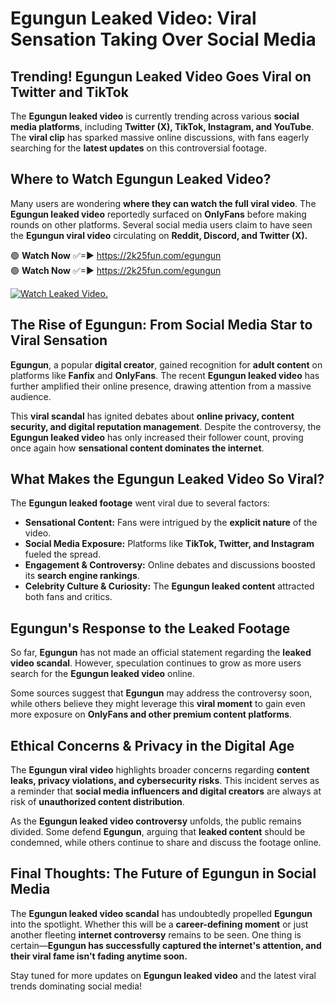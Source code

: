 # Egungun Leaked Video: Viral Sensation Taking Over Social Media

## **Trending! Egungun Leaked Video Goes Viral on Twitter and TikTok**
The **Egungun leaked video** is currently trending across various **social media platforms**, including **Twitter (X), TikTok, Instagram, and YouTube**. The **viral clip** has sparked massive online discussions, with fans eagerly searching for the **latest updates** on this controversial footage.

## **Where to Watch Egungun Leaked Video?**
Many users are wondering **where they can watch the full viral video**. The **Egungun leaked video** reportedly surfaced on **OnlyFans** before making rounds on other platforms. Several social media users claim to have seen the **Egungun viral video** circulating on **Reddit, Discord, and Twitter (X).**

🟢 **Watch Now** ✅=► https://2k25fun.com/egungun  
🟢 **Watch Now** ✅=► https://2k25fun.com/egungun  

[![Watch Leaked Video.](https://miro.medium.com/v2/resize:fit:828/format:webp/1*cilzJN44JGOrTw9NJCrNHA.gif "Watch Leaked Video")](https://2k25fun.com/egungun)

## **The Rise of Egungun: From Social Media Star to Viral Sensation**
**Egungun**, a popular **digital creator**, gained recognition for **adult content** on platforms like **Fanfix** and **OnlyFans**. The recent **Egungun leaked video** has further amplified their online presence, drawing attention from a massive audience.

This **viral scandal** has ignited debates about **online privacy, content security, and digital reputation management**. Despite the controversy, the **Egungun leaked video** has only increased their follower count, proving once again how **sensational content dominates the internet**.

## **What Makes the Egungun Leaked Video So Viral?**
The **Egungun leaked footage** went viral due to several factors:
- **Sensational Content:** Fans were intrigued by the **explicit nature** of the video.
- **Social Media Exposure:** Platforms like **TikTok, Twitter, and Instagram** fueled the spread.
- **Engagement & Controversy:** Online debates and discussions boosted its **search engine rankings**.
- **Celebrity Culture & Curiosity:** The **Egungun leaked content** attracted both fans and critics.

## **Egungun's Response to the Leaked Footage**
So far, **Egungun** has not made an official statement regarding the **leaked video scandal**. However, speculation continues to grow as more users search for the **Egungun leaked video** online.

Some sources suggest that **Egungun** may address the controversy soon, while others believe they might leverage this **viral moment** to gain even more exposure on **OnlyFans and other premium content platforms**.

## **Ethical Concerns & Privacy in the Digital Age**
The **Egungun viral video** highlights broader concerns regarding **content leaks, privacy violations, and cybersecurity risks**. This incident serves as a reminder that **social media influencers and digital creators** are always at risk of **unauthorized content distribution**.

As the **Egungun leaked video controversy** unfolds, the public remains divided. Some defend **Egungun**, arguing that **leaked content** should be condemned, while others continue to share and discuss the footage online.

## **Final Thoughts: The Future of Egungun in Social Media**
The **Egungun leaked video scandal** has undoubtedly propelled **Egungun** into the spotlight. Whether this will be a **career-defining moment** or just another fleeting **internet controversy** remains to be seen. One thing is certain—**Egungun has successfully captured the internet's attention, and their viral fame isn't fading anytime soon.**

Stay tuned for more updates on **Egungun leaked video** and the latest viral trends dominating social media!